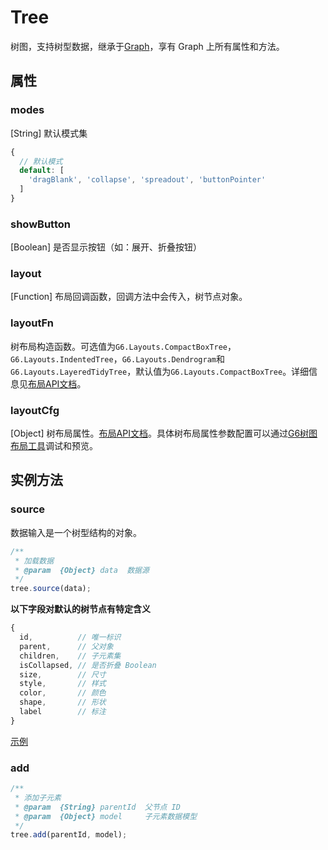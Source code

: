 <!--
 index: 5
 title: Tree
 resource:
   jsFiles:
     - ${url.g6}
-->

# Tree

树图，支持树型数据，继承于[Graph](./graph.html)，享有 Graph 上所有属性和方法。

## 属性

### modes

[String] 默认模式集

```js
{
  // 默认模式
  default: [
    'dragBlank', 'collapse', 'spreadout', 'buttonPointer'
  ]
}
```

### showButton

[Boolean] 是否显示按钮（如：展开、折叠按钮）

### layout

[Function] 布局回调函数，回调方法中会传入，树节点对象。

### layoutFn

树布局构造函数。可选值为`G6.Layouts.CompactBoxTree`，`G6.Layouts.IndentedTree`，`G6.Layouts.Dendrogram`和`G6.Layouts.LayeredTidyTree`，默认值为`G6.Layouts.CompactBoxTree`。详细信息见[布局API文档](../api/layout.html)。

### layoutCfg

[Object] 树布局属性。[布局API文档](../api/layout.html)。具体树布局属性参数配置可以通过[G6树图布局工具](../demo/tree/tree-layout.html)调试和预览。

## 实例方法

### source

数据输入是一个树型结构的对象。

```js
/**
 * 加载数据
 * @param  {Object} data  数据源
 */
tree.source(data);
```

**以下字段对默认的树节点有特定含义**

```js
{
  id,          // 唯一标识
  parent,      // 父对象
  children,    // 子元素集
  isCollapsed, // 是否折叠 Boolean
  size,        // 尺寸
  style,       // 样式
  color,       // 颜色
  shape,       // 形状
  label        // 标注
}
```

[示例](../demo/other/tree-source.html)

### add

```js
/**
 * 添加子元素
 * @param  {String} parentId  父节点 ID
 * @param  {Object} model     子元素数据模型
 */
tree.add(parentId, model);
```

<!-- ### [changeLayout](#_changeLayout)

更改布局

```js
/**
 * 更改布局
 * @param  {Object} layout 布局对象
 */
tree.changeLayout(layout);
``` -->
